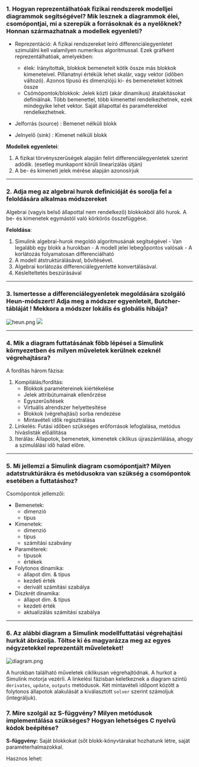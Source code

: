 ### 1. Hogyan reprezentálhatóak fizikai rendszerek modelljei diagrammok segítségével? Mik lesznek a diagrammok élei, csomópontjai, mi a szerepük a forrásoknak és a nyelőknek? Honnan származhatnak a modellek egyenleti?
 - Reprezentáció: A fizikai rendszereket leíró differenciálegyenletet szimulálni kell valamilyen numerikus algoritmussal. Ezek gráfként reprezentálhatóak, amelyekben:
	 - élek: Irányítottak, blokkok bemeneteit kötik össze más blokkok kimeneteivel. Pillanatnyi értékük lehet skalár, vagy vektor (időben változó). Azonos típusú és dimenziójú ki- és bemeneteket kötnek össze
	 - Csómópontok/blokkok: Jelek közti (akár dinamikus) átalakításokat definiálnak. Több bemenettel, több kimenettel rendelkezhetnek, ezek mindegyike lehet vektor. Saját állapottal és paraméterekkel rendelkezhetnek.


- Jelforrás (source) : Bemenet nélküli blokk
- Jelnyelő (sink) : Kimenet nélküli blokk

**Modellek egyenletei**:
1. A fizikai törvényszerűségek alapján felírt differenciálegyenletek szerint adódik. (esetleg munkapont körüli linearizálás útján)
2. A be- és kimeneti jelek  mérése alapján azonosírjuk
---
### 2. Adja meg az algebrai hurok definícióját és sorolja fel a feloldására alkalmas módszereket
Algebrai (vagyis belső állapottal nem rendelkező) blokkokból álló hurok. A be- és kimenetek egymástól való körkörös összefüggése.

**Feloldása**: 
1. Simulink algebrai-hurok megoldó algoritmusának segítségével
		- Van legalább egy blokk a hurokban
		- A modell jelei lebegőpontos valósak
		- A korlátozás folyamatosan differenciálható
2. A modell átstruktúrálásával, bővítésével.
3. Algebrai korlátozás differenciálegyenletté konvertálásával.
4. Késlelteltetés beszúrásával
----
### 3. Ismertesse a differenciálegyenletek megoldására szolgáló Heun-módszert! Adja meg a módszer egyenleteit, Butcher-tábláját ! Mekkora a módszer lokális és globális hibája?
![heun.png](https://i.loli.net/2018/10/29/5bd6159737668.png)
![](https://i.loli.net/2018/10/29/5bd6170077158.png)

---
### 4. Mik a diagram futtatásának főbb lépései a Simulink környezetben és milyen műveletek kerülnek ezeknél végrehajtásra?

A fordítás három fázisa:
1. Kompilálás/fordítás: 
	- Blokkok paramétereinek kiértékelése
	- Jelek attribútumainak ellenőrzése
	- Egyszerűsítések
	- Virtuális alrendszer helyettesítése
	- Blokkok (végrehajtási) sorba rendezése
	- Mintavételi idők regisztrálása
2. Linkelés: Futási időben szükséges erőforrások lefoglalása, metódus híváslisták előállítása 
3. Iterálás: Állapotok, bemenetek, kimenetek ciklikus újraszámlálása, ahogy a szimulálási idő halad előre.

---

### 5. Mi jellemzi a Simulink diagram csomópontjait? Milyen adatstruktúrákra és metódusokra van szükség a csomópontok esetében a futtatáshoz?


Csomópontok jellemzői:
- Bemenetek:
	- dimenzió
	- típus
- Kimenetek:
	- dimenzió
	- típus
	- számítási szabvány
- Paraméterek:
	- típusok
	- értékek
- Folytonos dinamika:
	- állapot dim. & típus
	- kezdeti érték
	- derivált számítási szabálya
- Diszkrét dinamika:
	- állapot dim. & típus
	- kezdeti érték
	- aktualizálás számítási szabálya

---
### 6. Az alábbi diagram a Simulink modellfuttatási végrehajtási hurkát ábrázolja. Töltse ki és magyarázza meg az egyes négyzetekkel reprezentált műveleteket! 

![diagram.png](https://i.loli.net/2018/10/29/5bd6180ba4ee1.png)


A hurokban található műveletek ciklikusan végrehajtódnak. A hurkot a Simulink motorja vezérli. A linkelési fázisban keletkeznek a diagram szintű `derivates`, `update`, `outputs` metódusok. Két mintavételi időpont között a folytonos állapotok alakulását  a kiválasztott `solver` szerint számoljuk (integráljuk).

### 7. Mire szolgál az S-függvény? Milyen metódusok implementálása szükséges? Hogyan lehetséges C nyelvű kódok beépítése?

**S-függvény:** Saját blokkokat (sőt blokk-könyvtárakat hozhatunk létre, saját paraméterhalmazokkal.

Hasznos lehet:
 

<!--stackedit_data:
eyJoaXN0b3J5IjpbMjA5ODI0MzMzMSwtNDI2ODYyMDE2LC0xMz
A3MzEzNzk3LDYxNDUyODA3NSwtMzcyNTE3OTY5XX0=
-->